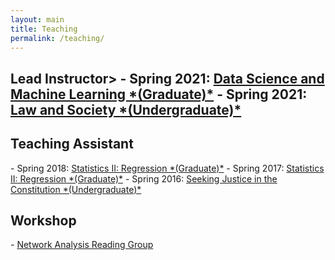 ```yaml
---
layout: main
title: Teaching
permalink: /teaching/
---
```


<h2>Lead Instructor>
- Spring 2021: <a href="/_includes/L_S_Syllabus.pdf" target=_blank"> Data Science and Machine Learning *(Graduate)*</a>
- Spring 2021: <a href="/_includes/Data_Science_Syllabus.pdf" target=_blank"> Law and Society *(Undergraduate)*</a>

<h2>Teaching Assistant</h2>
- Spring 2018: <a href="/_includes/syllabus_stats_ii_2018.pdf" target="_blank">Statistics II: Regression *(Graduate)*</a>
- Spring 2017: <a href="/_includes/syllabus_stats_ii_2017.pdf" target="_blank">Statistics II: Regression *(Graduate)*</a>
- Spring 2016: <a href="/_includes/syllabus_justice.pdf" target="_blank">Seeking Justice in the Constitution *(Undergraduate)*</a>



<h2>Workshop</h2>
- <a href="https://github.com/rbshaffer/narg" target="_blank">Network Analysis Reading Group</a>
